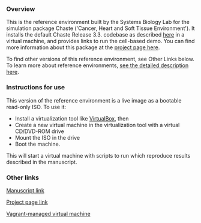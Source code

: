 ### Overview

This is the reference environment built by the Systems Biology Lab for the simulation package Chaste ('Cancer, Heart and Soft Tissue Environment').  It installs the default Chaste Release 3.3. codebase as described [here](https://chaste.cs.ox.ac.uk/chaste/tutorials/release_3.3/InstallGuides/UbuntuPackage.html)  in a virtual machine, and provides links to run the cell-based demo.   You can find more information about this package at the [project page here](http://www.cs.ox.ac.uk/chaste/).  

To find other versions of this reference environment, see Other Links below.  To learn more about reference environments, [see the detailed description here](http://uomsystemsbiology.github.io/reference-environments/).    

### Instructions for use

This version of the reference environment is a live image as a bootable read-only ISO.  To use it:

- Install a virtualization tool like [VirtualBox](https://www.virtualbox.org/), then 
- Create a new virtual machine in the virtualization tool with a virtual CD/DVD-ROM drive
- Mount the ISO in the drive
- Boot the machine.  

This will start a virtual machine with scripts to run which reproduce results described in the manuscript.  

### Other links

[Manuscript link](http://doi:10.1016/j.pbiomolbio.2013.09.003)

[Project page link](http://www.cs.ox.ac.uk/chaste/)

[Vagrant-managed virtual machine](https://github.com/uomsystemsbiology/chaste_vagrant)

